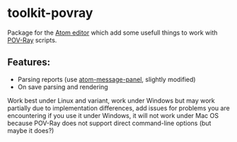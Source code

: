 toolkit-povray
=========================

Package for the [Atom editor](https://atom.io) which add some usefull things to work with [POV-Ray](http://www.povray.org) scripts.

## Features:
- Parsing reports (use [atom-message-panel](https://github.com/tcarlsen/atom-message-panel), slightly modified)
- On save parsing and rendering

Work best under Linux and variant, work under Windows but may work partially due to implementation differences, add issues for problems you are encountering if you use it under Windows, it will not work under Mac OS because POV-Ray does not support direct command-line options (but maybe it does?)

